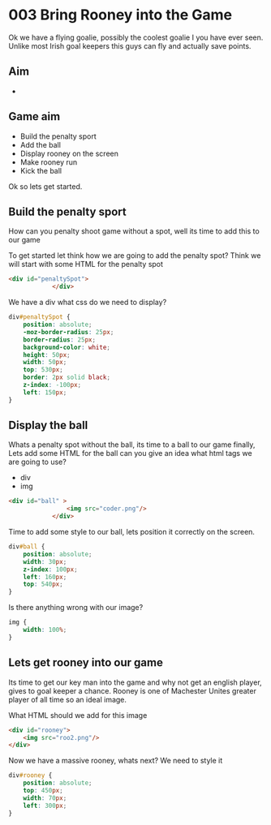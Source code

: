 003 Bring Rooney into the Game
===================================

Ok we have a flying goalie, possibly the coolest goalie I you have 
ever seen.  Unlike most Irish goal keepers this guys can fly and 
actually save points.
 

Aim
---------
* 


Game aim
-----------
* Build the penalty sport
* Add the ball
* Display rooney on the screen
* Make rooney run
* Kick the ball

Ok so lets get started.

Build the penalty sport
-------------
How can you penalty shoot game without a spot, well its time to add this to 
our game

To get started let think how we are going to add the penalty spot? Think
we will start with some HTML for the penalty spot

````html
<div id="penaltySpot">
			</div>
````

We have a div what css do we need to display?

````css
div#penaltySpot {
	position: absolute;
	-moz-border-radius: 25px;
	border-radius: 25px;
	background-color: white;
	height: 50px;
	width: 50px;
	top: 530px;
	border: 2px solid black;
	z-index: -100px;
	left: 150px;
}
````

Display the ball
------------

Whats a penalty spot without the ball, its time to a ball to our game finally,
Lets add some HTML for the ball can you give an idea what html 
tags we are going to use?

* div
* img

````html
<div id="ball" >
				<img src="coder.png"/>
			</div>
````

Time to add some style to our ball, lets position it correctly on the
screen.

````css
div#ball {
	position: absolute;
	width: 30px;
	z-index: 100px;
	left: 160px;
	top: 540px;
}
````

Is there anything wrong with our image? 

````css
img {
	width: 100%;
}
````

Lets get rooney into our game
------------
Its time to get our key man into the game and why not get an english
player, gives to goal keeper a chance.  Rooney is one of Machester Unites
greater player of all time so an ideal image.

What HTML should we add for this image

````html
<div id="rooney">
	<img src="roo2.png"/>
</div>			
````

Now we have a massive rooney, whats next? We need to style it

````css
div#rooney {
	position: absolute;
	top: 450px;
	width: 70px;
	left: 300px;
}
````






